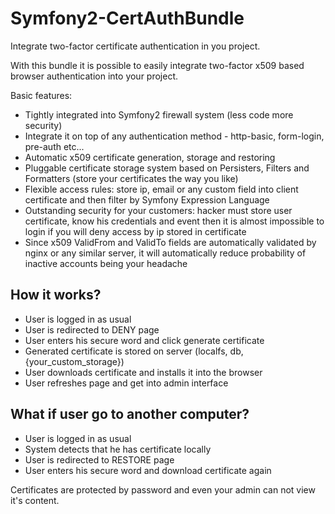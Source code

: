 # Symfony2-CertAuthBundle
Integrate two-factor certificate authentication in you project.

With this bundle it is possible to easily integrate two-factor x509 based browser authentication into your project.

Basic features:
 - Tightly integrated into Symfony2 firewall system (less code more security)
 - Integrate it on top of any authentication method - http-basic, form-login, pre-auth etc...
 - Automatic x509 certificate generation, storage and restoring
 - Pluggable certificate storage system based on Persisters, Filters and Formatters (store your certificates the way you like)
 - Flexible access rules: store ip, email or any custom field into client certificate and then filter by Symfony Expression Language 
 - Outstanding security for your customers: hacker must store user certificate, know his credentials and event then it is almost impossible to login if you will deny access by ip stored in certificate
 - Since x509 ValidFrom and ValidTo fields are automatically validated by nginx or any similar server, it will automatically reduce probability of inactive accounts being your headache
 
How it works?
-------------
  - User is logged in as usual
  - User is redirected to DENY page
  - User enters his secure word and click generate certificate
  - Generated certificate is stored on server (localfs, db, {your_custom_storage})
  - User downloads certificate and installs it into the browser
  - User refreshes page and get into admin interface
  
What if user go to another computer?
------------------------------------
 - User is logged in as usual
 - System detects that he has certificate locally
 - User is redirected to RESTORE page
 - User enters his secure word and download certificate again

Certificates are protected by password and even your admin can not view it's content.